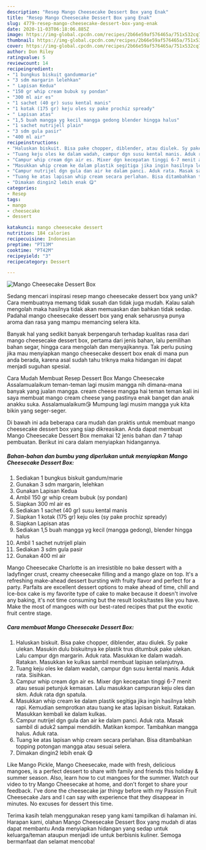 ```yaml
---
description: "Resep Mango Cheesecake Dessert Box yang Enak"
title: "Resep Mango Cheesecake Dessert Box yang Enak"
slug: 4779-resep-mango-cheesecake-dessert-box-yang-enak
date: 2020-11-03T06:18:06.885Z
image: https://img-global.cpcdn.com/recipes/2b66e59af576465a/751x532cq70/mango-cheesecake-dessert-box-foto-resep-utama.jpg
thumbnail: https://img-global.cpcdn.com/recipes/2b66e59af576465a/751x532cq70/mango-cheesecake-dessert-box-foto-resep-utama.jpg
cover: https://img-global.cpcdn.com/recipes/2b66e59af576465a/751x532cq70/mango-cheesecake-dessert-box-foto-resep-utama.jpg
author: Don Riley
ratingvalue: 5
reviewcount: 14
recipeingredient:
- "1 bungkus biskuit gandummarie"
- "3 sdm margarin lelehkan"
- " Lapisan Kedua"
- "150 gr whip cream bubuk sy pondan"
- "300 ml air es"
- "1 sachet (40 gr) susu kental manis"
- "1 kotak (175 gr) keju oles sy pake prochiz spready"
- " Lapisan atas"
- "1,5 buah mangga yg kecil mangga gedong blender hingga halus"
- "1 sachet nutrijell plain"
- "3 sdm gula pasir"
- "400 ml air"
recipeinstructions:
- "Haluskan biskuit. Bisa pake chopper, diblender, atau diulek. Sy pake ulekan. Masukin dulu biskuitnya ke plastik trus ditumbuk pake ulekan. Lalu campur dgn margarin. Aduk rata. Masukkan ke dalam wadah. Ratakan. Masukkan ke kulkas sambil membuat lapisan selanjutnya."
- "Tuang keju oles ke dalam wadah, campur dgn susu kental manis. Aduk rata. Sisihkan."
- "Campur whip cream dgn air es. Mixer dgn kecepatan tinggi 6-7 menit atau sesuai petunjuk kemasan. Lalu masukkan campuran keju oles dan skm. Aduk rata dgn spatula."
- "Masukkan whip cream ke dalam plastik segitiga jika ingin hasilnya lebih rapi. Kemudian semprotkan atau tuang ke atas lapisan biskuit. Ratakan. Masukkan kembali ke dalam kulkas."
- "Campur nutrijel dgn gula dan air ke dalam panci. Aduk rata. Masak sambil di aduk2 sampai mendidih. Matikan kompor. Tambahkan mangga halus. Aduk rata."
- "Tuang ke atas lapisan whip cream secara perlahan. Bisa ditambahkan topping potongan mangga atau sesuai selera."
- "Dimakan dingin2 lebih enak 😋"
categories:
- Resep
tags:
- mango
- cheesecake
- dessert

katakunci: mango cheesecake dessert 
nutrition: 184 calories
recipecuisine: Indonesian
preptime: "PT13M"
cooktime: "PT42M"
recipeyield: "3"
recipecategory: Dessert

---
```



![Mango Cheesecake Dessert Box](https://img-global.cpcdn.com/recipes/2b66e59af576465a/751x532cq70/mango-cheesecake-dessert-box-foto-resep-utama.jpg)

Sedang mencari inspirasi resep mango cheesecake dessert box yang unik? Cara membuatnya memang tidak susah dan tidak juga mudah. Kalau salah mengolah maka hasilnya tidak akan memuaskan dan bahkan tidak sedap. Padahal mango cheesecake dessert box yang enak seharusnya punya aroma dan rasa yang mampu memancing selera kita.

Banyak hal yang sedikit banyak berpengaruh terhadap kualitas rasa dari mango cheesecake dessert box, pertama dari jenis bahan, lalu pemilihan bahan segar, hingga cara mengolah dan menyajikannya. Tak perlu pusing jika mau menyiapkan mango cheesecake dessert box enak di mana pun anda berada, karena asal sudah tahu triknya maka hidangan ini dapat menjadi suguhan spesial.

Cara Mudah Membuat Resep Dessert Box Mango Cheesecake Assalamualaikum teman-teman lagi musim mangga nih dimana-mana banyak yang jualan mangga. cream cheese mangga hai teman teman kali ini saya membuat mango cream cheese yang pastinya enak banget dan anak anakku suka. Assalamualaikum😘 Mumpung lagi musim mangga yuk kita bikin yang seger-seger.


Di bawah ini ada beberapa cara mudah dan praktis untuk membuat mango cheesecake dessert box yang siap dikreasikan. Anda dapat membuat Mango Cheesecake Dessert Box memakai 12 jenis bahan dan 7 tahap pembuatan. Berikut ini cara dalam menyiapkan hidangannya.

<!--inarticleads1-->

##### Bahan-bahan dan bumbu yang diperlukan untuk menyiapkan Mango Cheesecake Dessert Box:

1. Sediakan 1 bungkus biskuit gandum/marie
1. Gunakan 3 sdm margarin, lelehkan
1. Gunakan  Lapisan Kedua
1. Ambil 150 gr whip cream bubuk (sy pondan)
1. Siapkan 300 ml air es
1. Sediakan 1 sachet (40 gr) susu kental manis
1. Siapkan 1 kotak (175 gr) keju oles (sy pake prochiz spready)
1. Siapkan  Lapisan atas
1. Sediakan 1,5 buah mangga yg kecil (mangga gedong), blender hingga halus
1. Ambil 1 sachet nutrijell plain
1. Sediakan 3 sdm gula pasir
1. Gunakan 400 ml air


Mango Cheesecake Charlotte is an irresistible no bake dessert with a ladyfinger crust, creamy cheesecake filling and a mango glaze on top. It&#39;s a refreshing make-ahead dessert bursting with fruity flavor and perfect for a party. Parfaits are excellent dessert options to make ahead of time, chill and Ice-box cake is my favorite type of cake to make because it doesn&#39;t involve any baking, it&#39;s not time consuming but the result looks/tastes like you have. Make the most of mangoes with our best-rated recipes that put the exotic fruit centre stage. 

<!--inarticleads2-->

##### Cara membuat Mango Cheesecake Dessert Box:

1. Haluskan biskuit. Bisa pake chopper, diblender, atau diulek. Sy pake ulekan. Masukin dulu biskuitnya ke plastik trus ditumbuk pake ulekan. Lalu campur dgn margarin. Aduk rata. Masukkan ke dalam wadah. Ratakan. Masukkan ke kulkas sambil membuat lapisan selanjutnya.
1. Tuang keju oles ke dalam wadah, campur dgn susu kental manis. Aduk rata. Sisihkan.
1. Campur whip cream dgn air es. Mixer dgn kecepatan tinggi 6-7 menit atau sesuai petunjuk kemasan. Lalu masukkan campuran keju oles dan skm. Aduk rata dgn spatula.
1. Masukkan whip cream ke dalam plastik segitiga jika ingin hasilnya lebih rapi. Kemudian semprotkan atau tuang ke atas lapisan biskuit. Ratakan. Masukkan kembali ke dalam kulkas.
1. Campur nutrijel dgn gula dan air ke dalam panci. Aduk rata. Masak sambil di aduk2 sampai mendidih. Matikan kompor. Tambahkan mangga halus. Aduk rata.
1. Tuang ke atas lapisan whip cream secara perlahan. Bisa ditambahkan topping potongan mangga atau sesuai selera.
1. Dimakan dingin2 lebih enak 😋


Like Mango Pickle, Mango Cheesecake, made with fresh, delicious mangoes, is a perfect dessert to share with family and friends this holiday &amp; summer season. Also, learn how to cut mangoes for the summer. Watch our video to try Mango Cheesecake at home, and don&#39;t forget to share your feedback. I&#39;ve done the cheesecake jar thingy before with my Passion Fruit Cheesecake Jars and I can say with experience that they disappear in minutes. No excuses for dessert this time. 

Terima kasih telah menggunakan resep yang kami tampilkan di halaman ini. Harapan kami, olahan Mango Cheesecake Dessert Box yang mudah di atas dapat membantu Anda menyiapkan hidangan yang sedap untuk keluarga/teman ataupun menjadi ide untuk berbisnis kuliner. Semoga bermanfaat dan selamat mencoba!
